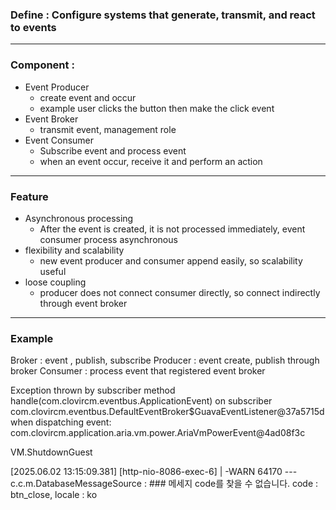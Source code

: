 ### Define :  Configure systems that generate, transmit, and react to events 

---
### Component : 

- Event Producer 
	- create event and occur 
	- example user clicks the button then make the click event 
- Event Broker 
	- transmit event, management role
- Event Consumer 
	- Subscribe event and process event 
	- when an event occur, receive it and perform an action 

----
###  Feature 
- Asynchronous processing 
	- After the event is created, it is not processed immediately, event consumer process asynchronous 
- flexibility and scalability 
	- new event producer and consumer append easily, so scalability useful 
- loose coupling 
	- producer does not connect consumer directly, so connect indirectly through event broker 


----

### Example 

Broker : event  , publish, subscribe 
Producer : event create, publish through broker
Consumer : process event that registered event broker 


Exception thrown by subscriber method handle(com.clovircm.eventbus.ApplicationEvent) on subscriber com.clovircm.eventbus.DefaultEventBroker$GuavaEventListener@37a5715d when dispatching event: com.clovircm.application.aria.vm.power.AriaVmPowerEvent@4ad08f3c 

VM.ShutdownGuest


[2025.06.02 13:15:09.381] [http-nio-8086-exec-6] | -WARN  64170 --- c.c.m.DatabaseMessageSource : ### 메세지 code를 찾을 수 없습니다. code : btn_close, locale : ko 